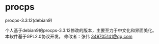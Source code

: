 # procps
procps-3.3.12(debian9)

个人基于debian9的procps-3.3.12修改的版本，主要至力于中文化和界面美化。
本软件基于GPL2.0协议开发。
修改者：张伟  349705141@qq.com
